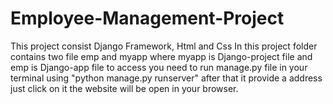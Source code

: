 # Employee-Management-Project
This project consist Django Framework, Html and Css
In this project folder contains two file emp and myapp where myapp is Django-project file and emp is Django-app file to access you need to run manage.py file in your terminal using "python manage.py runserver" after that it provide a address just click on it the website will be open in your browser.
